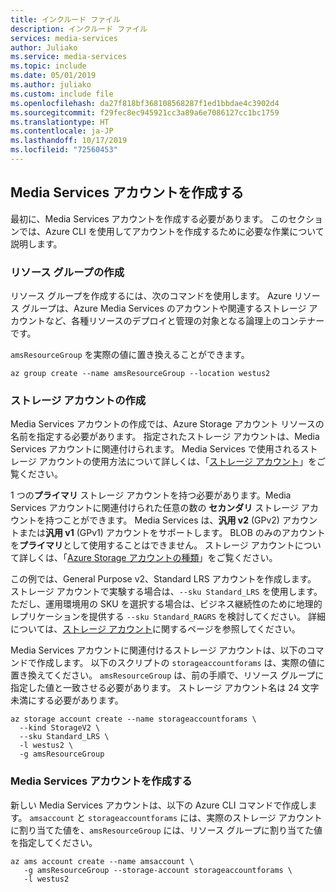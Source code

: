 ```yaml
---
title: インクルード ファイル
description: インクルード ファイル
services: media-services
author: Juliako
ms.service: media-services
ms.topic: include
ms.date: 05/01/2019
ms.author: juliako
ms.custom: include file
ms.openlocfilehash: da27f818bf368108568287f1ed1bbdae4c3902d4
ms.sourcegitcommit: f29fec8ec945921cc3a89a6e7086127cc1bc1759
ms.translationtype: HT
ms.contentlocale: ja-JP
ms.lasthandoff: 10/17/2019
ms.locfileid: "72560453"
---
```

## <a name="create-a-media-services-account"></a>Media Services アカウントを作成する

最初に、Media Services アカウントを作成する必要があります。 このセクションでは、Azure CLI を使用してアカウントを作成するために必要な作業について説明します。

### <a name="create-a-resource-group"></a>リソース グループの作成

リソース グループを作成するには、次のコマンドを使用します。 Azure リソース グループは、Azure Media Services のアカウントや関連するストレージ アカウントなど、各種リソースのデプロイと管理の対象となる論理上のコンテナーです。

`amsResourceGroup` を実際の値に置き換えることができます。

```azurecli
az group create --name amsResourceGroup --location westus2
```

### <a name="create-a-storage-account"></a>ストレージ アカウントの作成

Media Services アカウントの作成では、Azure Storage アカウント リソースの名前を指定する必要があります。 指定されたストレージ アカウントは、Media Services アカウントに関連付けられます。 Media Services で使用されるストレージ アカウントの使用方法について詳しくは、「[ストレージ アカウント](../articles/media-services/latest/storage-account-concept.md)」をご覧ください。

1 つの**プライマリ** ストレージ アカウントを持つ必要があります。Media Services アカウントに関連付けられた任意の数の **セカンダリ** ストレージ アカウントを持つことができます。 Media Services は、**汎用 v2** (GPv2) アカウントまたは**汎用 v1** (GPv1) アカウントをサポートします。 BLOB のみのアカウントを**プライマリ**として使用することはできません。 ストレージ アカウントについて詳しくは、「[Azure Storage アカウントの種類](../articles/storage/common/storage-account-options.md)」をご覧ください。 

この例では、General Purpose v2、Standard LRS アカウントを作成します。 ストレージ アカウントで実験する場合は、`--sku Standard_LRS` を使用します。 ただし、運用環境用の SKU を選択する場合は、ビジネス継続性のために地理的レプリケーションを提供する `--sku Standard_RAGRS` を検討してください。 詳細については、[ストレージ アカウント](https://docs.microsoft.com/cli/azure/storage/account?view=azure-cli-latest)に関するページを参照してください。
 
Media Services アカウントに関連付けるストレージ アカウントは、以下のコマンドで作成します。 以下のスクリプトの `storageaccountforams` は、実際の値に置き換えてください。 `amsResourceGroup` は、前の手順で、リソース グループに指定した値と一致させる必要があります。 ストレージ アカウント名は 24 文字未満にする必要があります。

```azurecli
az storage account create --name storageaccountforams \  
  --kind StorageV2 \
  --sku Standard_LRS \
  -l westus2 \
  -g amsResourceGroup
```

### <a name="create-a-media-services-account"></a>Media Services アカウントを作成する

新しい Media Services アカウントは、以下の Azure CLI コマンドで作成します。 `amsaccount` と `storageaccountforams` には、実際のストレージ アカウントに割り当てた値を、`amsResourceGroup` には、リソース グループに割り当てた値を指定してください。

```azurecli
az ams account create --name amsaccount \
   -g amsResourceGroup --storage-account storageaccountforams \
   -l westus2 
```
